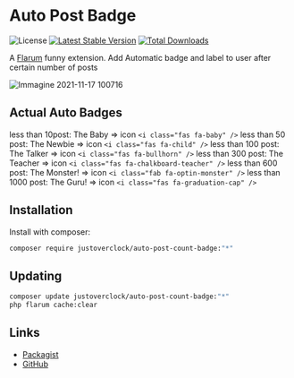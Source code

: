 # Auto Post Badge

![License](https://img.shields.io/badge/license-MIT-blue.svg) [![Latest Stable Version](https://img.shields.io/packagist/v/justoverclock/auto-post-count-badge.svg)](https://packagist.org/packages/justoverclock/auto-post-count-badge) [![Total Downloads](https://img.shields.io/packagist/dt/justoverclock/auto-post-count-badge.svg)](https://packagist.org/packages/justoverclock/auto-post-count-badge)

A [Flarum](http://flarum.org) funny extension. Add Automatic badge and label to user after certain number of posts

![Immagine 2021-11-17 100716](https://user-images.githubusercontent.com/79002016/142171863-f10c3211-2126-4955-b9db-b342b51d10ab.png)

## Actual Auto Badges

   less than 10post: The Baby => icon `<i class="fas fa-baby" />`
    less than 50 post: The Newbie => icon `<i class="fas fa-child" />`
    less than 100 post: The Talker => icon `<i class="fas fa-bullhorn" />`
    less than 300 post: The Teacher => icon `<i class="fas fa-chalkboard-teacher" />`
    less than 600 post: The Monster! => icon `<i class="fab fa-optin-monster" />`
    less than 1000 post: The Guru! => icon `<i class="fas fa-graduation-cap" />`

## Installation

Install with composer:

```sh
composer require justoverclock/auto-post-count-badge:"*"
```

## Updating

```sh
composer update justoverclock/auto-post-count-badge:"*"
php flarum cache:clear
```

## Links

- [Packagist](https://packagist.org/packages/justoverclock/auto-post-count-badge)
- [GitHub](https://github.com/justoverclockl/auto-post-count-badge)

